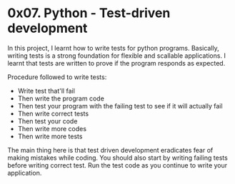 # 0x07. Python - Test-driven development

In this project, I learnt how to write tests for python programs. 
Basically, writing tests is a strong foundation for flexible and scallable applications. 
I learnt that tests are written to prove if the program responds as expected.

Procedure followed to write tests:
- Write test that'll fail
- Then write the program code
- Then test your program with the failing test to see if it will actually fail
- Then write correct tests
- Then test your code
- Then write more codes
- Then write more tests

The main thing here is that test driven development eradicates fear of making mistakes while coding. 
You should also start by writing failing tests before writing correct test. 
Run the test code as you continue to write your application.
